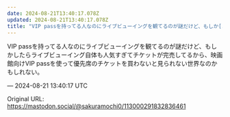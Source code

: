 ```yaml
---
date: 2024-08-21T13:40:17.078Z
updated: 2024-08-21T13:40:17.078Z
title: "VIP passを持ってる人なのにライブビューイングを観てるのが謎だけど、もしか[...]"
---
```


<p>VIP passを持ってる人なのにライブビューイングを観てるのが謎だけど、もしかしたらライブビューイング自体も人気すぎてチケットが完売してるから、映画館向けVIP passを使って優先席のチケットを買わないと見られない世界なのかもしれない。</p>

&mdash; 2024-08-21 13:40:17 UTC

Original URL: https://mastodon.social/@sakuramochi0/113000291832836461
